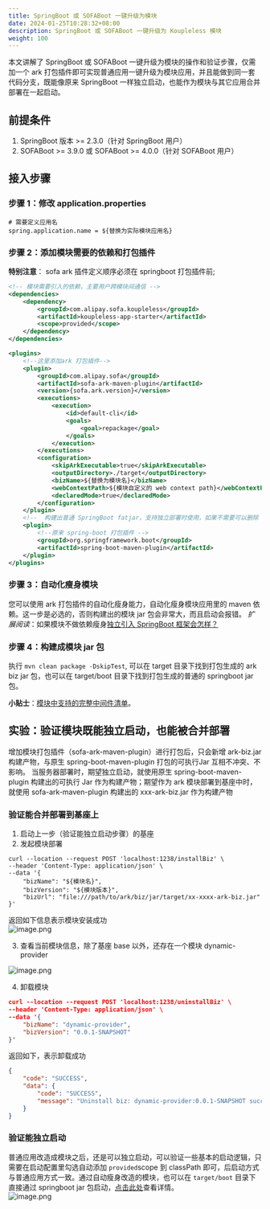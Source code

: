 ```yaml
---
title: SpringBoot 或 SOFABoot 一键升级为模块
date: 2024-01-25T10:28:32+08:00
description: SpringBoot 或 SOFABoot 一键升级为 Koupleless 模块
weight: 100
---
```


本文讲解了 SpringBoot 或 SOFABoot 一键升级为模块的操作和验证步骤，仅需加一个 ark 打包插件即可实现普通应用一键升级为模块应用，并且能做到同一套代码分支，既能像原来 SpringBoot 一样独立启动，也能作为模块与其它应用合并部署在一起启动。

## 前提条件
1. SpringBoot 版本 >= 2.3.0（针对 SpringBoot 用户）
2. SOFABoot >= 3.9.0 或 SOFABoot >= 4.0.0（针对 SOFABoot 用户）

## 接入步骤

### 步骤 1：修改 application.properties

```properties
# 需要定义应用名
spring.application.name = ${替换为实际模块应用名}
```

### 步骤 2：添加模块需要的依赖和打包插件

**特别注意**： sofa ark 插件定义顺序必须在 springboot 打包插件前;
```xml
<!-- 模块需要引入的依赖，主要用户跨模块间通信 --> 
<dependencies>
    <dependency>
        <groupId>com.alipay.sofa.koupleless</groupId>
        <artifactId>koupleless-app-starter</artifactId>
        <scope>provided</scope>
    </dependency>
</dependencies>

<plugins>
    <!--这里添加ark 打包插件-->
    <plugin>
        <groupId>com.alipay.sofa</groupId>
        <artifactId>sofa-ark-maven-plugin</artifactId>
        <version>{sofa.ark.version}</version>
        <executions>
            <execution>
                <id>default-cli</id>
                <goals>
                    <goal>repackage</goal>
                </goals>
            </execution>
        </executions>
        <configuration>
            <skipArkExecutable>true</skipArkExecutable>
            <outputDirectory>./target</outputDirectory>
            <bizName>${替换为模块名}</bizName>
            <webContextPath>${模块自定义的 web context path}</webContextPath>
            <declaredMode>true</declaredMode>
        </configuration>
    </plugin>
    <!--  构建出普通 SpringBoot fatjar，支持独立部署时使用，如果不需要可以删除  -->
    <plugin>
        <!--原来 spring-boot 打包插件 -->
        <groupId>org.springframework.boot</groupId>
        <artifactId>spring-boot-maven-plugin</artifactId>
    </plugin>
</plugins>
```

### 步骤 3：自动化瘦身模块

您可以使用 ark 打包插件的自动化瘦身能力，自动化瘦身模块应用里的 maven 依赖。这一步是必选的，否则构建出的模块 jar 包会非常大，而且启动会报错。
_扩展阅读_：如果模块不做依赖瘦身[独立引入 SpringBoot 框架会怎样？](/docs/faq/import-full-springboot-in-module)

### 步骤 4：构建成模块 jar 包

执行 `mvn clean package -DskipTest`, 可以在 target 目录下找到打包生成的 ark biz jar 包，也可以在 target/boot 目录下找到打包生成的普通的 springboot jar 包。

**小贴士**：[模块中支持的完整中间件清单](/docs/tutorials/module-development/runtime-compatibility-list/)。


## 实验：验证模块既能独立启动，也能被合并部署

增加模块打包插件（sofa-ark-maven-plugin）进行打包后，只会新增 ark-biz.jar 构建产物，与原生 spring-boot-maven-plugin 打包的可执行Jar 互相不冲突、不影响。
当服务器部署时，期望独立启动，就使用原生 spring-boot-maven-plugin 构建出的可执行 Jar 作为构建产物；期望作为 ark 模块部署到基座中时，就使用 sofa-ark-maven-plugin 构建出的 xxx-ark-biz.jar 作为构建产物

### 验证能合并部署到基座上

1. 启动上一步（验证能独立启动步骤）的基座
2. 发起模块部署
```shell
curl --location --request POST 'localhost:1238/installBiz' \
--header 'Content-Type: application/json' \
--data '{
    "bizName": "${模块名}",
    "bizVersion": "${模块版本}",
    "bizUrl": "file:///path/to/ark/biz/jar/target/xx-xxxx-ark-biz.jar"
}'
```
返回如下信息表示模块安装成功<br />![image.png](https://intranetproxy.alipay.com/skylark/lark/0/2023/png/149473/1695021262517-34e6728e-b39e-4996-855b-d866e839fd0a.png#clientId=ueb52f3f0-186e-4&from=paste&height=226&id=u8ab265a1&originHeight=452&originWidth=1818&originalType=binary&ratio=2&rotation=0&showTitle=false&size=60390&status=done&style=none&taskId=uf3b43b8e-80dd-43db-b486-3ca38663e5e&title=&width=909)

3. 查看当前模块信息，除了基座 base 以外，还存在一个模块 dynamic-provider

![image.png](https://intranetproxy.alipay.com/skylark/lark/0/2023/png/149473/1695021372335-9fbce7ae-ab41-44e8-ab51-6a771bddfef3.png#clientId=ueb52f3f0-186e-4&from=paste&height=367&id=u301dd5fb&originHeight=734&originWidth=1186&originalType=binary&ratio=2&rotation=0&showTitle=false&size=97949&status=done&style=none&taskId=u8570e201-b10d-460a-946a-d9c94529834&title=&width=593)

4. 卸载模块
```json
curl --location --request POST 'localhost:1238/uninstallBiz' \
--header 'Content-Type: application/json' \
--data '{
    "bizName": "dynamic-provider",
    "bizVersion": "0.0.1-SNAPSHOT"
}'
```
返回如下，表示卸载成功
```json
{
    "code": "SUCCESS",
    "data": {
        "code": "SUCCESS",
        "message": "Uninstall biz: dynamic-provider:0.0.1-SNAPSHOT success."
    }
}
```
### 验证能独立启动

普通应用改造成模块之后，还是可以独立启动，可以验证一些基本的启动逻辑，只需要在启动配置里勾选自动添加 `provided`scope 到 classPath 即可，后启动方式与普通应用方式一致。通过自动瘦身改造的模块，也可以在 `target/boot` 目录下直接通过 springboot jar 包启动，[点击此处](https://github.com/koupleless/koupleless/tree/main/samples/springboot-samples/slimming)查看详情。<br />![image.png](https://intranetproxy.alipay.com/skylark/lark/0/2023/png/149473/1695032642009-a5248a99-d91b-4420-b830-600b35eaa402.png#clientId=u4eb3445f-d3dc-4&from=paste&height=606&id=ued085b28&originHeight=1212&originWidth=1676&originalType=binary&ratio=2&rotation=0&showTitle=false&size=169283&status=done&style=none&taskId=u78d21e68-c71c-42d1-ac4c-8b41381bfa4&title=&width=838)
